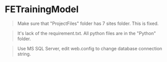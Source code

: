# FETrainingModel

> Make sure that "ProjectFiles" folder has 7 sites folder. This is fixed.

> It's lack of the requirement.txt. All python files are in the "Python" folder.

> Use MS SQL Server, edit web.config to change database connection string.

